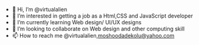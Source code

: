 - 👋 Hi, I’m @virtualalien
- 👀 I’m interested in getting a job as a Html,CSS and JavaScript developer
- 🌱 I’m currently learning Web design/ UI/UX designs 
- 💞️ I’m looking to collaborate on Web design and other computing skill
- 📫 How to reach me @virtualalien,moshoodadekolu@yahoo.com

<!---
virtualalien/virtualalien is a ✨ special ✨ repository because its `README.md` (this file) appears on your GitHub profile.
You can click the Preview link to take a look at your changes.
--->
